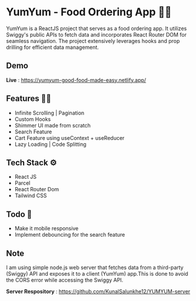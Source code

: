 # YumYum - Food Ordering App 🍕🍟

YumYum is a ReactJS project that serves as a food ordering app. It utilizes Swiggy's public APIs to fetch data and incorporates React Router DOM for seamless navigation. The project extensively leverages hooks and prop drilling for efficient data management.

## Demo

**Live** : https://yumyum-good-food-made-easy.netlify.app/

## Features 🧑‍💻

- Infinite Scrolling | Pagination
- Custom Hooks
- Shimmer UI made from scratch
- Search Feature
- Cart Feature using useContext + useReducer
- Lazy Loading | Code Splitting

## Tech Stack ⚙️

- React JS
- Parcel
- React Router Dom
- Tailwind CSS

## Todo 📝

- Make it mobile responsive
- Implement debouncing for the search feature

## Note

I am using simple node.js web server that fetches data from a third-party (Swiggy) API and exposes it to a client (YumYum) app.This is done to avoid the CORS error while accessing the Swiggy API.

**Server Respository** : https://github.com/KunalSalunkhe12/YUMYUM-server
